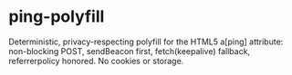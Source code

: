 # ping-polyfill
Deterministic, privacy-respecting polyfill for the HTML5 a[ping] attribute: non-blocking POST, sendBeacon first, fetch(keepalive) fallback, referrerpolicy honored. No cookies or storage.
